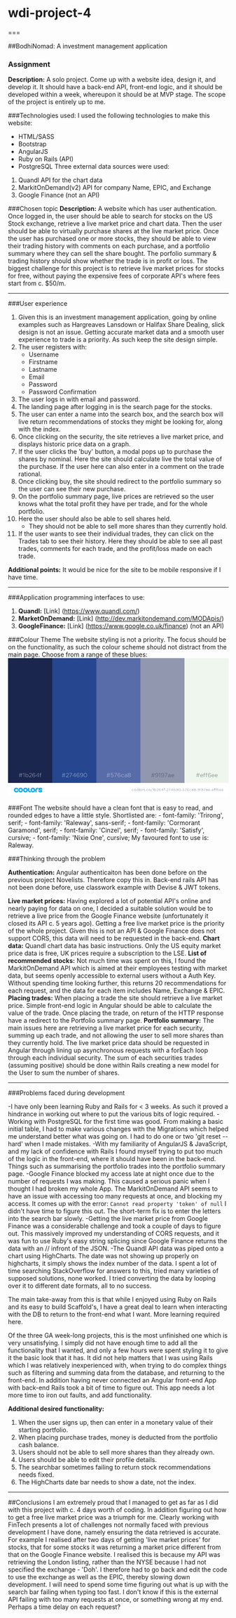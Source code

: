 # wdi-project-4
===

##BodhiNomad: A investment management application

### Assignment
**Description:** A solo project. Come up with a website idea, design it, and develop it. It should have a back-end API, front-end logic, and it should be developed within a week, whereupon it should be at MVP stage. The scope of the project is entirely up to me.

###Technologies used:
I used the following technologies to make this website:
- HTML/SASS
- Bootstrap
- AngularJS
- Ruby on Rails (API)
- PostgreSQL
Three external data sources were used:
1. Quandl API for the chart data
2. MarkitOnDemand(v2) API for company Name, EPIC, and Exchange
3. Google Finance (not an API)


###Chosen topic
**Description:** A website which has user authentication. Once logged in, the user should be able to search for stocks on the US Stock exchange, retrieve a live market price and chart data. Then the user should be able to virtually purchase shares at the live market price.
Once the user has purchased one or more stocks, they should be able to view their trading history with comments on each purchase, and a portfolio summary where they can sell the share bought. The porfolio summary & trading history should show whether the trade is in profit or loss.
The biggest challenge for this project is to retrieve live market prices for stocks for free, without paying the expensive fees of corporate API's where fees start from c. $50/m.

---

###User experience
1. Given this is an investment management application, going by online examples such as Hargreaves Lansdown or Halifax Share Dealing, slick design is not an issue. Getting accurate market data and a smooth user experience to trade is a priority. As such keep the site design simple.
2. The user registers with:
	- Username
	- Firstname
	- Lastname
	- Email
	- Password
	- Password Confirmation
3. The user logs in with email and password.
4. The landing page after logging in is the search page for the stocks.
5. The user can enter a name into the search box, and the search box will live return recommendations of stocks they might be looking for, along with the index.
6. Once clicking on the security, the site retrieves a live market price, and displays historic price data on a graph.
7. If the user clicks the 'buy' button, a modal pops up to purchase the shares by nominal. Here the site should calculate live the total value of the purchase. If the user here can also enter in a comment on the trade rational.
8. Once clicking buy, the site should redirect to the portfolio summary so the user can see their new purchase.
9. On the portfolio summary page, live prices are retrieved so the user knows what the total profit they have per trade, and for the whole portfolio.
10. Here the user should also be able to sell shares held.
	- They should not be able to sell more shares than they currently hold.
10. If the user wants to see their individual trades, they can click on the Trades tab to see their history. Here they should be able to see all past trades, comments for each trade, and the profit/loss made on each trade.

**Additional points:** It would be nice for the site to be mobile responsive if I have time.

---

###Application programming interfaces to use:
1. **Quandl:** [Link] (https://www.quandl.com/)
2. **MarketOnDemand:** [Link] (http://dev.markitondemand.com/MODApis/)
3. **GoogleFinance:** [Link] (https://www.google.co.uk/finance) (not an API)

###Colour Theme
The website styling is not a priority. The focus should be on the functionality, as such the colour scheme should not distract from the main page. Choose from a range of these blues:
![Colour Palette](preparation-docs/coolors.io-selection.png "Image of the color palette")

###Font
The website should have a clean font that is easy to read, and rounded edges to have a little style. Shortlisted are:
	- font-family: 'Trirong', serif;
	- font-family: 'Raleway', sans-serif;
	- font-family: 'Cormorant Garamond', serif;
	- font-family: 'Cinzel', serif;
	- font-family: 'Satisfy', cursive;
	- font-family: 'Nixie One', cursive;
My favoured font to use is: Raleway.

###Thinking through the problem

**Authentication:**
Angular authenticaiton has been done before on the previous project Novelists. Therefore copy this in. Back-end rails API has not been done before, use classwork example with Devise & JWT tokens.

**Live market prices:**
Having explored a lot of potential API's online and nearly paying for data on one, I decided a suitable solution would be to retrieve a live price from the Google Finance website (unfortunately it closed its API c. 5 years ago). Getting a free live market price is the priority of the whole project. Given this is not an API & Google Finance does not support CORS, this data will need to be requested in the back-end.
**Chart data:**
Quandl chart data has basic instructions. Only the US equity market price data is free, UK prices require a subscription to the LSE.
**List of recommended stocks:**
Not much time was spent on this, I found the MarkitOnDemand API which is aimed at their employees testing with market data, but seems openly accessible to external users without a Auth Key. Without spending time looking further, this returns 20 recommendations for each request, and the data for each item includes Name, Exchange & EPIC.
**Placing trades:**
When placing a trade the site should retrieve a live market price. Simple front-end logic in Angular should be able to calculate the value of the trade. Once placing the trade, on return of the HTTP response have a redirect to the Portfolio summary page.
**Portfolio summary:**
The main issues here are retrieving a live market price for each security, summing up each trade, and not allowing the user to sell more shares than they currently hold.
The live market price data should be requested in Angular through lining up asynchronous requests with a forEach loop through each individual security.
The sum of each securities trades (assuming positive) should be done within Rails creating a new model for the User to sum the number of shares.

---

###Problems faced during development

-I have only been learning Ruby and Rails for < 3 weeks. As such it proved a hindrance in working out where to put the various bits of logic required.
-Working with PostgreSQL for the first time was good. From making a basic initial table, I had to make various changes with the Migrations which helped me understand better what was going on. I had to do one or two 'git reset --hard' when I made mistakes.
-With my familiarity of AngularJS & JavaScript, and my lack of confidence with Rails I found myself trying to put too much of the logic in the front-end, where it should have been in the back-end. Things such as summarising the portfolio trades into the portfolio summary page.
-Google Finance blocked my access late at night once due to the number of requests I was making. This caused a serious panic when I thought I had broken my whole App.
The MarkitOnDemand API seems to have an issue with accessing too many requests at once, and blocking my access. It comes up with the error:
	`Cannot read property 'token' of null`
I didn't have time to figure this out. The short-term fix is to enter the letters into the search bar slowly.
-Getting the live market price from Google Finance was a considerable challenge and took a couple of days to figure out. This massively improved my understanding of CORS requests, and it was fun to use Ruby's easy string splicing since Google Finance returns the data with an // infront of the JSON.
-The Quandl API data was piped onto a chart using HighCharts. The date was not showing up properly on highcharts, it simply shows the index number of the data. I spent a lot of time searching StackOverflow for answers to this, tried many varieties of supposed solutions, none worked. I tried converting the data by looping over it to different date formats, all to no success.

The main take-away from this is that while I enjoyed using Ruby on Rails and its easy to build Scaffold's, I have a great deal to learn when interacting with the DB to return to the front-end what I want. More learning required here.

Of the three GA week-long projects, this is the most unfinished one which is very unsatisfying. I simply did not have enough time to add all the functionality that I wanted, and only a few hours were spent styling it to give it the basic look that it has. It did not help matters that I was using Rails which I was relatively inexperienced with, when trying to do complex things such as filtering and summing data from the database, and returning to the front-end. In addition having never connected an Angular front-end App with back-end Rails took a bit of time to figure out. This app needs a lot more time to iron out faults, and add functionality.

**Additional desired functionality:**
1. When the user signs up, then can enter in a monetary value of their starting portfolio.
2. When placing purchase trades, money is deducted from the portfolio cash balance.
3. Users should not be able to sell more shares than they already own.
4. Users should be able to edit their profile details.
5. The searchbar sometimes failing to return stock recommendations needs fixed.
6. The HighCharts date bar needs to show a date, not the index.

---

##Conclusions
I am extremely proud that I managed to get as far as I did with this project with c. 4 days worth of coding. In addition figuring out how to get a free live market price was a triumph for me. 
Clearly working with FinTech presents a lot of challenges not normally faced with previous development I have done, namely ensuring the data retrieved is accurate. For example I realised after two days of getting 'live market prices' for stocks, that for some stocks it was returning a market price different from that on the Google Finance website. I realised this is because my API was retrieving the London listing, rather than the NYSE because I had not specified the exchange - 'Doh'. I therefore had to go back and edit the code to use the exchange as well as the EPIC, thereby slowing down development.
I will need to spend some time figuring out what is up with the search bar failing when typing too fast. I don't know if this is the external API failing with too many requests at once, or something wrong at my end. Perhaps a time delay on each request?